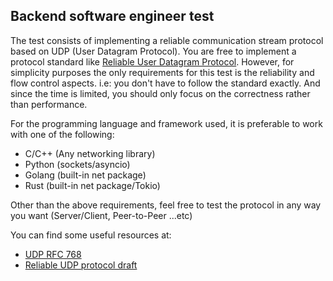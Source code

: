 ## Backend software engineer test

The test consists of implementing a reliable communication stream protocol based on UDP (User Datagram Protocol). You are free to implement a protocol standard like [Reliable User Datagram Protocol](https://en.wikipedia.org/wiki/Reliable_User_Datagram_Protocol). However, for simplicity purposes the only requirements for this test is the reliability and flow control aspects. i.e: you don't have to follow the standard exactly. And since the time is limited, you should only focus on the correctness rather than performance.

For the programming language and framework used, it is preferable to work with one of the following:
- C/C++ (Any networking library)
- Python (sockets/asyncio)
- Golang (built-in net package)
- Rust (built-in net package/Tokio)

Other than the above requirements, feel free to test the protocol in any way you want (Server/Client, Peer-to-Peer ...etc)


You can find some useful resources at:

- [UDP RFC 768](https://www.ietf.org/rfc/rfc768.txt)
- [Reliable UDP protocol draft](https://datatracker.ietf.org/doc/html/draft-ietf-sigtran-reliable-udp-00/)
